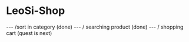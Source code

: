 # LeoSi-Shop
--- /sort in category (done)
--- / searching product (done)
--- / shopping cart (quest is next)